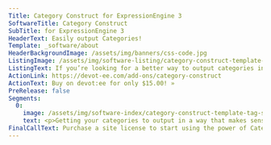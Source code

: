 ```yaml
---
Title: Category Construct for ExpressionEngine 3
SoftwareTitle: Category Construct
SubTitle: for ExpressionEngine 3
HeaderText: Easily output Categories!
Template: _software/about
HeaderBackgroundImage: /assets/img/banners/css-code.jpg
ListingImage: /assets/img/software-listing/category-construct-template-tag-screen.jpg
ListingText: If you’re looking for a better way to output categories in ExpressionEngine templates, you have come to the right add-on!
ActionLink: https://devot-ee.com/add-ons/category-construct
ActionText: Buy on devot:ee for only $15.00! »
PreRelease: false
Segments:
  0:
    image: /assets/img/software-index/category-construct-template-tag-screen.png
    text: <p>Getting your categories to output in a way that makes sense, particularly with nested category structures, can be a daunting task. But not anymore, thanks to Category Construct! The sole reason for Category Construct’s existence is to make your life easier when getting and listing categories!</p><p>Like Construct before it, Category Construct has powerful template tags that put you in charge. You can nest to your heart’s content, you can re-use markup, or you can have entirely different markup per-level. Category Construct makes no assumptions.</p><p>And like Construct, the <code>{construct:children}</code> tag ensures your nested child categories will go right where they are supposed to.</p>
FinalCallText: Purchase a site license to start using the power of Category Construct!
---
```

